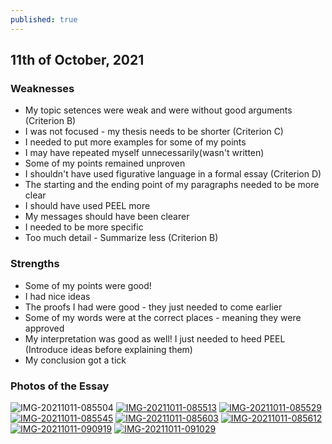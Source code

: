 ```yaml
---
published: true
---
```

## 11th of October, 2021

### Weaknesses
- My topic setences were weak and were without good arguments (Criterion B)
- I was not focused - my thesis needs to be shorter (Criterion C)
- I needed to put more examples for some of my points 
- I may have repeated myself unnecessarily(wasn't written) 
- Some of my points remained unproven 
- I shouldn't have used figurative language in a formal essay (Criterion D)
- The starting and the ending point of my paragraphs needed to be more clear
- I should have used PEEL more
- My messages should have been clearer
- I needed to be more specific
- Too much detail - Summarize less (Criterion B)

### Strengths
- Some of my points were good!
- I had nice ideas
- The proofs I had were good - they just needed to come earlier
- Some of my words were at the correct places - meaning they were approved
- My interpretation was good as well! I just needed to heed PEEL (Introduce ideas before explaining them)
- My conclusion got a tick

### Photos of the Essay
<img src="https://i.ibb.co/tD9NLqQ/IMG-20211011-085504.jpg" alt="IMG-20211011-085504" border="0">
<a href="https://ibb.co/nrbrHGq"><img src="https://i.ibb.co/Wn6nbhN/IMG-20211011-085513.jpg" alt="IMG-20211011-085513" border="0"></a>
<a href="https://ibb.co/nmWL33C"><img src="https://i.ibb.co/F3PDssV/IMG-20211011-085529.jpg" alt="IMG-20211011-085529" border="0"></a>
<a href="https://ibb.co/6vzXb6M"><img src="https://i.ibb.co/N15Tpwv/IMG-20211011-085545.jpg" alt="IMG-20211011-085545" border="0"></a>
<a href="https://ibb.co/FX9gCWD"><img src="https://i.ibb.co/kJpQvyS/IMG-20211011-085603.jpg" alt="IMG-20211011-085603" border="0"></a>
<a href="https://ibb.co/tMMgqz8"><img src="https://i.ibb.co/PZZKcMw/IMG-20211011-085612.jpg" alt="IMG-20211011-085612" border="0"></a>
<a href="https://ibb.co/mBRh0ck"><img src="https://i.ibb.co/VNLMxqR/IMG-20211011-090919.jpg" alt="IMG-20211011-090919" border="0"></a>
<a href="https://ibb.co/VN4c6fT"><img src="https://i.ibb.co/mBWVpf4/IMG-20211011-091029.jpg" alt="IMG-20211011-091029" border="0"></a>
